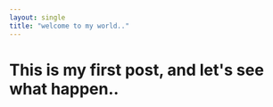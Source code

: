 ```yaml
---
layout: single
title: "welcome to my world.."
---
```


# This is my first post, and let's see what happen..
